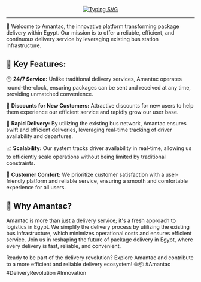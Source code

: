 <p align="center">
<a href="https://github.com/OmarAmeer96">
    <img src="https://readme-typing-svg.demolab.com?font=Georgia&size=40&duration=2000&pause=100&multiline=true&width=1000&height=60&lines=%F0%9F%9A%80+Amantac%3A+Revolutionizing+Package+Delivery+in+Egypt" alt="Typing SVG" />
</a>
</p>

---

🎉 Welcome to Amantac, the innovative platform transforming package delivery within Egypt. Our mission is to offer a reliable, efficient, and continuous delivery service by leveraging existing bus station infrastructure.

## 🌟 Key Features:

🕒 **24/7 Service:**
   Unlike traditional delivery services, Amantac operates round-the-clock, ensuring packages can be sent and received at any time, providing unmatched convenience.

💸 **Discounts for New Customers:**
   Attractive discounts for new users to help them experience our efficient service and rapidly grow our user base.

🚀 **Rapid Delivery:**
   By utilizing the existing bus network, Amantac ensures swift and efficient deliveries, leveraging real-time tracking of driver availability and departures.

📈 **Scalability:**
   Our system tracks driver availability in real-time, allowing us to efficiently scale operations without being limited by traditional constraints.

👥 **Customer Comfort:**
   We prioritize customer satisfaction with a user-friendly platform and reliable service, ensuring a smooth and comfortable experience for all users.

## 🎯 Why Amantac?

Amantac is more than just a delivery service; it's a fresh approach to logistics in Egypt. We simplify the delivery process by utilizing the existing bus infrastructure, which minimizes operational costs and ensures efficient service. Join us in reshaping the future of package delivery in Egypt, where every delivery is fast, reliable, and convenient.

Ready to be part of the delivery revolution? Explore Amantac and contribute to a more efficient and reliable delivery ecosystem! 🌐📦 #Amantac #DeliveryRevolution #Innovation

